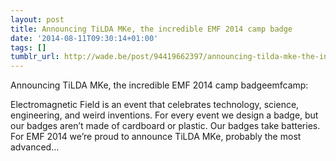 ```yaml
---
layout: post
title: Announcing TiLDA MKe, the incredible EMF 2014 camp badge
date: '2014-08-11T09:30:14+01:00'
tags: []
tumblr_url: http://wade.be/post/94419662397/announcing-tilda-mke-the-incredible-emf-2014-camp
---
```

Announcing TiLDA MKe, the incredible EMF 2014 camp badgeemfcamp:

Electromagnetic Field is an event that celebrates technology, science, engineering, and weird inventions. For every event we design a badge, but our badges aren’t made of cardboard or plastic. Our badges take batteries.
For EMF 2014 we’re proud to announce TiLDA MKe, probably the most advanced…
